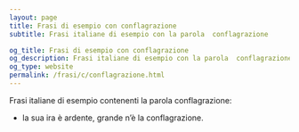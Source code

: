 ```yaml
---
layout: page
title: Frasi di esempio con conflagrazione 
subtitle: Frasi italiane di esempio con la parola  conflagrazione

og_title: Frasi di esempio con conflagrazione 
og_description: Frasi italiane di esempio con la parola  conflagrazione
og_type: website
permalink: /frasi/c/conflagrazione.html
---
```


Frasi italiane di esempio contenenti la parola conflagrazione:


- la sua ira è ardente, grande n’è la conflagrazione.

